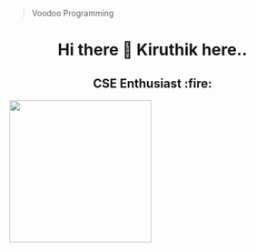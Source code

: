 <!--
**kiruthikvishaal/kiruthikvishaal** is a ✨ _special_ ✨ repository because its `README.md` (this file) appears on your GitHub profile.

Here are some ideas to get you started:

- 🔭 I’m currently working on ...
- 🌱 I’m currently learning ...
- 👯 I’m looking to collaborate on ...
- 🤔 I’m looking for help with ...
- 💬 Ask me about ...
- 📫 How to reach me: ...
- 😄 Pronouns: ...
- ⚡ Fun fact: ...
-->
> Voodoo Programming
<!--## Hi there 👋 Kiruthik here..-->

<div align="center">
  <center><h1>Hi there 👋 Kiruthik here..</h1></center>
</div>
<div align="center">
  <center><h2>CSE Enthusiast :fire:</h2></center>
</div>


<img align="left" width="250"  src="https://user-images.githubusercontent.com/67495551/122349798-381f7200-cf6a-11eb-8842-60181c2656dc.jpg"/>
